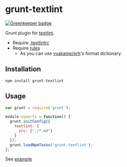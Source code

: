 # grunt-textlint

[![Greenkeeper badge](https://badges.greenkeeper.io/textlint/grunt-textlint.svg)](https://greenkeeper.io/)

Grunt plugin for [textlint](https://github.com/textlint/textlint).

* Require [.textlintrc](https://github.com/azu/textlint#textlintrc)
* Require [rules](https://github.com/azu/textlint#rule-list---collection-of-textlint-rule)
  * As you can use [vvakame/prh](https://github.com/vvakame/prh)'s format dictionary.

## Installation

```
npm install grunt-textlint
```

## Usage

```js
var grunt = require('grunt');

module.exports = function() {
  grunt.initConfig({
    textlint: {
      src: ["./*.md"]
    }
  });
  grunt.loadNpmTasks('grunt-textlint');
};
```

See [example](https://github.com/textlint/grunt-textlint/tree/master/example)

